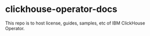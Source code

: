 # clickhouse-operator-docs
This repo is to host license, guides, samples, etc of IBM ClickHouse Operator.
